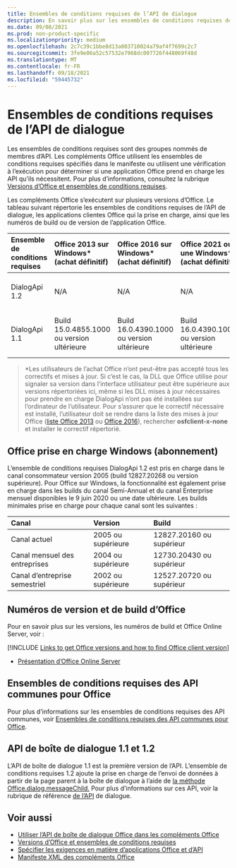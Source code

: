 ```yaml
---
title: Ensembles de conditions requises de l’API de dialogue
description: En savoir plus sur les ensembles de conditions requises de l’API de dialogue.
ms.date: 09/08/2021
ms.prod: non-product-specific
ms.localizationpriority: medium
ms.openlocfilehash: 2c7c39c1bbe8d13a003710024a79af4f7699c2c7
ms.sourcegitcommit: 3fe9e06a52c57532e7968dc007726f448069f48d
ms.translationtype: MT
ms.contentlocale: fr-FR
ms.lasthandoff: 09/18/2021
ms.locfileid: "59445732"
---
```

# <a name="dialog-api-requirement-sets"></a>Ensembles de conditions requises de l’API de dialogue

Les ensembles de conditions requises sont des groupes nommés de membres d’API. Les compléments Office utilisent les ensembles de conditions requises spécifiés dans le manifeste ou utilisent une vérification à l’exécution pour déterminer si une application Office prend en charge les API qu’ils nécessitent. Pour plus d’informations, consultez la rubrique [Versions d’Office et ensembles de conditions requises](../../develop/office-versions-and-requirement-sets.md).

Les compléments Office s’exécutent sur plusieurs versions d’Office. Le tableau suivant répertorie les ensembles de conditions requises de l’API de dialogue, les applications clientes Office qui la prise en charge, ainsi que les numéros de build ou de version de l’application Office.

| Ensemble de conditions requises | Office 2013 sur Windows\*<br>(achat définitif) | Office 2016 sur Windows\*<br>(achat définitif) | Office 2021 ou une Windows\*<br>(achat définitif) | Office pour Windows<br>(abonnement) | Office sur iPad<br>(abonnement) |  Office sur Mac<br>(abonnement) | Office sur le web | Office Online Server |
|:-----|:-----|:-----|:-----|:-----|:-----|:-----|:-----|:-----|
| DialogApi 1.2  | N/A | N/A | N/A | Voir la prise en charge<br>section ci-dessous | 2.37 ou ultérieure | 16.37 ou ultérieure | Juin 2020 | N/A |
| DialogApi 1.1  | Build 15.0.4855.1000 ou version ultérieure | Build 16.0.4390.1000 ou version ultérieure | Build 16.0.4390.1000 ou version ultérieure | Version 1602 (Build 6741.0000) ou version ultérieure | 1.22 ou version ultérieure | 15.20 ou version ultérieure | Janvier 2017 | Version 1608 (Build 7601.6800) ou version ultérieure|

>\*Les utilisateurs de l’achat Office n’ont peut-être pas accepté tous les correctifs et mises à jour. Si c’est le cas, la DLL que Office utilise pour signaler sa version dans l’interface utilisateur peut être supérieure aux versions répertoriées ici, même si les DLL mises à jour nécessaires pour prendre en charge DialogApi n’ont pas été installées sur l’ordinateur de l’utilisateur. Pour s’assurer que le correctif nécessaire est installé, l’utilisateur doit se rendre dans la liste des mises à jour Office ([liste Office 2013](/officeupdates/msp-files-office-2013) ou [Office 2016](/officeupdates/msp-files-office-2016)), rechercher **osfclient-x-none** et installer le correctif répertorié.

## <a name="office-on-windows-subscription-support"></a>Office prise en charge Windows (abonnement)

L’ensemble de conditions requises DialogApi 1.2 est pris en charge dans le canal consommateur version 2005 (build 12827.20268 ou version supérieure). Pour Office sur Windows, la fonctionnalité est également prise en charge dans les builds du canal Semi-Annual et du canal Enterprise mensuel disponibles le 9 juin 2020 ou une date ultérieure. Les builds minimales prise en charge pour chaque canal sont les suivantes :  

|Canal | Version | Build|
|:-----|:-----|:-----|
|Canal actuel | 2005 ou supérieure | 12827.20160 ou supérieur|
|Canal mensuel des entreprises | 2004 ou supérieure | 12730.20430 ou supérieur|
|Canal d’entreprise semestriel | 2002 ou supérieure | 12527.20720 ou supérieur|

## <a name="office-versions-and-build-numbers"></a>Numéros de version et de build d’Office

Pour en savoir plus sur les versions, les numéros de build et Office Online Server, voir :

[!INCLUDE [Links to get Office versions and how to find Office client version](../../includes/links-get-office-versions-builds.md)]
- [Présentation d’Office Online Server](/officeonlineserver/office-online-server-overview)

## <a name="office-common-api-requirement-sets"></a>Ensembles de conditions requises des API communes pour Office

Pour plus d’informations sur les ensembles de conditions requises des API communes, voir [Ensembles de conditions requises des API communes pour Office](office-add-in-requirement-sets.md).

## <a name="dialog-api-11-and-12"></a>API de boîte de dialogue 1.1 et 1.2

L’API de boîte de dialogue 1.1 est la première version de l’API. L’ensemble de conditions requises 1.2 ajoute la prise en charge de l’envoi de données à partir de la page parent à la boîte de dialogue à l’aide de [la méthode Office.dialog.messageChild.](/javascript/api/office/office.dialog#messageChild_message_) Pour plus d’informations sur ces API, voir la rubrique de référence [de l’API](/javascript/api/office/office.ui) de dialogue.

## <a name="see-also"></a>Voir aussi

- [Utiliser l’API de boîte de dialogue Office dans les compléments Office](../../develop/dialog-api-in-office-add-ins.md)
- [Versions d’Office et ensembles de conditions requises](../../develop/office-versions-and-requirement-sets.md)
- [Spécifier les exigences en matière d’applications Office et d’API](../../develop/specify-office-hosts-and-api-requirements.md)
- [Manifeste XML des compléments Office](../../develop/add-in-manifests.md)
